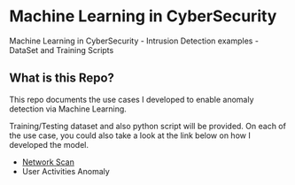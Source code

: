 # Machine Learning in CyberSecurity 
Machine Learning in CyberSecurity - Intrusion Detection examples - DataSet and Training Scripts

## What is this Repo?

This repo documents the use cases I developed to enable anomaly detection via Machine Learning. 

Training/Testing dataset and also python script will be provided. On each of the use case, you could also take a look at the link below on how I developed the model. 

-  [Network Scan](Network_Scan/Network_Scan_README.md) 
-  User Activities Anomaly 
